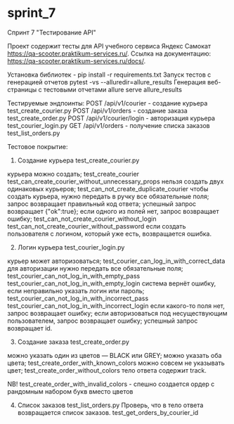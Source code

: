 # sprint_7 

Спринт 7 "Тестирование API"

Проект содержит тесты для API учебного сервиса Яндекс Самокат https://qa-scooter.praktikum-services.ru/.
Ссылка на документацию: https://qa-scooter.praktikum-services.ru/docs/.

Установка библиотек -  pip install -r requirements.txt
Запуcк тестов c генерацией отчетов pytest -vs --alluredir=allure_results
Генерация веб-страницы с тестовыми отчетами allure serve allure_results

Тестируемые эндпоинты:
POST /api/v1/courier - создание курьера test_create_courier.py
POST /api/v1/orders - создание заказа test_create_order.py
POST /api/v1/courier/login - авторизация курьера test_courier_login.py
GET /api/v1/orders - получение списка заказов test_list_orders.py

Тестовое покрытие:

1. Создание курьера test_create_courier.py

курьера можно создать; test_create_courier test_can_create_courier_without_unnecessary_props
нельзя создать двух одинаковых курьеров; test_can_not_create_duplicate_courier
чтобы создать курьера, нужно передать в ручку все обязательные поля; 
запрос возвращает правильный код ответа;
успешный запрос возвращает {"ok":true};
если одного из полей нет, запрос возвращает ошибку; test_can_not_create_courier_without_login test_can_not_create_courier_without_password
если создать пользователя с логином, который уже есть, возвращается ошибка.


2. Логин курьера test_courier_login.py

курьер может авторизоваться; test_courier_can_log_in_with_correct_data
для авторизации нужно передать все обязательные поля; test_courier_can_not_log_in_with_empty_pass test_courier_can_not_log_in_with_empty_login
система вернёт ошибку, если неправильно указать логин или пароль; test_courier_can_not_log_in_with_incorrect_pass test_courier_can_not_log_in_with_incorrect_login
если какого-то поля нет, запрос возвращает ошибку;
если авторизоваться под несуществующим пользователем, запрос возвращает ошибку;
успешный запрос возвращает id.



3. Создание заказа test_create_order.py

можно указать один из цветов — BLACK или GREY; 
можно указать оба цвета; test_create_order_with_known_colors
можно совсем не указывать цвет; test_create_order_without_colors
тело ответа содержит track.

NB! test_create_order_with_invalid_colors - спешно создается ордер с рандомным набором букв вместо цветов


4. Список заказов  test_list_orders.py
Проверь, что в тело ответа возвращается список заказов. test_get_orders_by_courier_id

